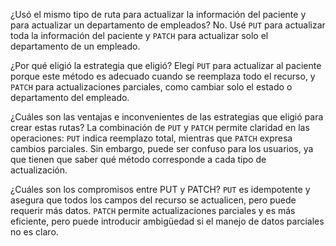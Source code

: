 ¿Usó el mismo tipo de ruta para actualizar la información del paciente y para actualizar un departamento de empleados?  No. Usé `PUT` para actualizar toda la información del paciente y `PATCH` para actualizar solo el departamento de un empleado.

¿Por qué eligió la estrategia que eligió? Elegí `PUT` para actualizar al paciente porque este método es adecuado cuando se reemplaza todo el recurso, y `PATCH` para actualizaciones parciales, como cambiar solo el estado o departamento del empleado.

¿Cuáles son las ventajas e inconvenientes de las estrategias que eligió para crear estas rutas? La combinación de `PUT` y `PATCH` permite claridad en las operaciones: `PUT` indica reemplazo total, mientras que `PATCH` expresa cambios parciales. Sin embargo, puede ser confuso para los usuarios, ya que tienen que saber qué método corresponde a cada tipo de actualización.

¿Cuáles son los compromisos entre PUT y PATCH? `PUT` es idempotente y asegura que todos los campos del recurso se actualicen, pero puede requerir más datos. `PATCH` permite actualizaciones parciales y es más eficiente, pero puede introducir ambigüedad si el manejo de datos parciales no es claro.